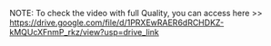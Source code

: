 NOTE: To check the video with full Quality, you can access here >> https://drive.google.com/file/d/1PRXEwRAER6dRCHDKZ-kMQUcXFnmP_rkz/view?usp=drive_link
